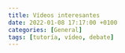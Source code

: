 ```yaml
---
title: Vídeos interesantes
date: 2022-01-08 17:17:00 +0100
categories: [General]
tags: [tutoría, vídeo, debate]
---
```


